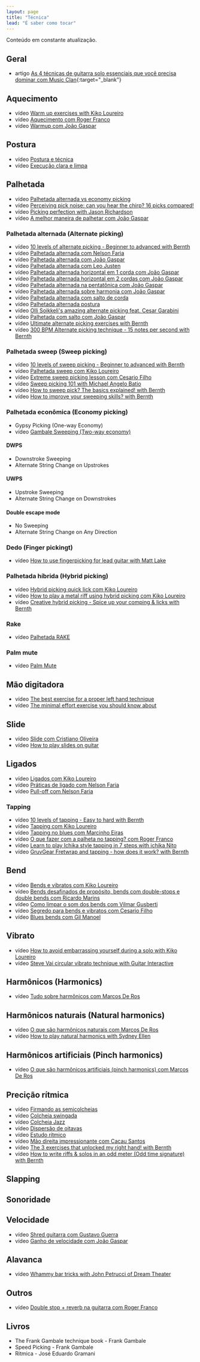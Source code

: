 ```yaml
---
layout: page
title: "Técnica"
lead: "É saber como tocar"
---
```


<div class="alert alert-primary" role="alert">
  Conteúdo em constante atualização.
</div>

## Geral

* <span class="badge badge-success">artigo</span> [As 4 técnicas de guitarra solo essenciais que você precisa dominar com Music Clan](https://musicclan.com.br/blog/tecnicas-de-guitarra-solo-essenciais/){:target="_blank"}

## Aquecimento

* <span class="badge badge-primary">vídeo</span> [Warm up exercises with Kiko Loureiro](warm-up/)
* <span class="badge badge-primary">vídeo</span> [Aquecimento com Roger Franco](warm-up/roger-franco/)
* <span class="badge badge-primary">vídeo</span> [Warmup com João Gaspar](warm-up/joao-gaspar/)

## Postura

* <span class="badge badge-primary">vídeo</span> [Postura e técnica](posture/)
* <span class="badge badge-primary">vídeo</span> [Execução clara e limpa](posture/execution/)

## Palhetada

* <span class="badge badge-primary">vídeo</span> [Palhetada alternada vs economy picking](picking/general/alternate-economy/)
* <span class="badge badge-primary">vídeo</span> [Perceiving pick noise: can you hear the chirp? 16 picks compared!](picking/general/chirp/)
* <span class="badge badge-primary">vídeo</span> [Picking perfection with Jason Richardson](picking/general/perfect/)
* <span class="badge badge-primary">vídeo</span> [A melhor maneira de palhetar com João Gaspar](picking/general/best/)

### Palhetada alternada (Alternate picking)

* <span class="badge badge-primary">vídeo</span> [10 levels of alternate picking - Beginner to advanced with Bernth](picking/alternate/10-levels/)
* <span class="badge badge-primary">vídeo</span> [Palhetada alternada com Nelson Faria](picking/alternate/nelson-faria/)
* <span class="badge badge-primary">vídeo</span> [Palhetada alternada com João Gaspar](picking/alternate/joao-gaspar/)
* <span class="badge badge-primary">vídeo</span> [Palhetada alternada com Leo Justen](picking/alternate/leo-justen/)
* <span class="badge badge-primary">vídeo</span> [Palhetada alternada horizontal em 1 corda com João Gaspar](picking/alternate/horizontal/1/)
* <span class="badge badge-primary">vídeo</span> [Palhetada alternada horizontal em 2 cordas com João Gaspar](picking/alternate/horizontal/2/)
* <span class="badge badge-primary">vídeo</span> [Palhetada alternada na pentatônica com João Gaspar](picking/alternate/pentatonic/)
* <span class="badge badge-primary">vídeo</span> [Palhetada alternada sobre harmonia com João Gaspar](picking/alternate/harmony/)
* <span class="badge badge-primary">vídeo</span> [Palhetada alternada com salto de corda](picking/alternate/string-skip/)
* <span class="badge badge-primary">vídeo</span> [Palhetada alternada postura](picking/alternate/posture/)
* <span class="badge badge-primary">vídeo</span> [Olli Soikkeli's amazing alternate picking feat. Cesar Garabini](picking/alternate/troy-grady/olli-soikkeli/)
* <span class="badge badge-primary">vídeo</span> [Palhetada com salto com João Gaspar](picking/alternate/joao-gaspar/skip/)
* <span class="badge badge-primary">vídeo</span> [Ultimate alternate picking exercises with Bernth](picking/alternate/bernth/)
* <span class="badge badge-primary">vídeo</span> [300 BPM Alternate picking technique - 15 notes per second with Bernth](picking/alternate/bernth/300/)


### Palhetada sweep (Sweep picking)

* <span class="badge badge-primary">vídeo</span> [10 levels of sweep picking - Beginner to advanced with Bernth](picking/sweep/bernth/10-levels/)
* <span class="badge badge-primary">vídeo</span> [Palhetada sweep com Kiko Loureiro](picking/sweep/kiko-loureiro/)
* <span class="badge badge-primary">vídeo</span> [Extreme sweep picking lesson com Cesario Filho](picking/sweep/cesario-filho/)
* <span class="badge badge-primary">vídeo</span> [Sweep picking 101 with Michael Angelo Batio](picking/sweep/michael-angelo-batio/)
* <span class="badge badge-primary">vídeo</span> [How to sweep pick? The basics explained! with Bernth](picking/sweep/bernth/basics/)
* <span class="badge badge-primary">vídeo</span> [How to improve your sweeping skills? with Bernth](picking/sweep/bernth/improve/)

### Palhetada econômica (Economy picking)

* Gypsy Picking (One-way Economy)
* <span class="badge badge-primary">vídeo</span> [Gambale Sweeping (Two-way economy)](picking/economy/gambale-sweeping/)

#### DWPS

* Downstroke Sweeping
* Alternate String Change on Upstrokes

#### UWPS

* Upstroke Sweeping
* Alternate String Change on Downstrokes

#### Double escape mode

* No Sweeping
* Alternate String Change on Any Direction

### Dedo (Finger pickingt)

* <span class="badge badge-primary">vídeo</span> [How to use fingerpicking for lead guitar with Matt Lake](picking/finger/)

### Palhetada híbrida (Hybrid picking)

* <span class="badge badge-primary">vídeo</span> [Hybrid picking quick lick com Kiko Loureiro](picking/hybrid/quick-lick/)
* <span class="badge badge-primary">vídeo</span> [How to play a metal riff using hybrid picking com Kiko Loureiro](picking/hybrid/metal-riff/)
* <span class="badge badge-primary">vídeo</span> [Creative hybrid picking - Spice up your comping & licks with Bernth](picking/hybrid/bernth/)

### Rake

* <span class="badge badge-primary">vídeo</span> [Palhetada RAKE](picking/rake/)

### Palm mute

* <span class="badge badge-primary">vídeo</span> [Palm Mute](picking/palm-mute/)

## Mão digitadora

* <span class="badge badge-primary">vídeo</span> [The best exercise for a proper left hand technique](frethand/)
* <span class="badge badge-primary">vídeo</span> [The minimal effort exercise you should know about](frethand/minimal-effort/)

## Slide

* <span class="badge badge-primary">vídeo</span> [Slide com Cristiano Oliveira](slide/cristiano-oliveira/)
* <span class="badge badge-primary">vídeo</span> [How to play slides on guitar](slide/how-to/)

## Ligados

* <span class="badge badge-primary">vídeo</span> [Ligados com Kiko Loureiro](legato/)
* <span class="badge badge-primary">vídeo</span> [Práticas de ligado com Nelson Faria](legato/nelson-faria/)
* <span class="badge badge-primary">vídeo</span> [Pull-off com Nelson Faria](legato/pull-off/)

### Tapping

* <span class="badge badge-primary">vídeo</span> [10 levels of tapping - Easy to hard with Bernth](legato/tapping/10-levels/)
* <span class="badge badge-primary">vídeo</span> [Tapping com Kiko Loureiro](legato/tapping/)
* <span class="badge badge-primary">vídeo</span> [Tapping no blues com Marcinho Eiras](legato/tapping/blues/)
* <span class="badge badge-primary">vídeo</span> [O que fazer com a palheta no tapping? com Roger Franco](legato/tapping/pick/)
* <span class="badge badge-primary">vídeo</span> [Learn to play Ichika style tapping in 7 steps with ichika Nito](legato/tapping/ichika/)
* <span class="badge badge-primary">vídeo</span> [GruvGear Fretwrap and tapping - how does it work? with Bernth](legato/tapping/bernth/)

## Bend

* <span class="badge badge-primary">vídeo</span> [Bends e vibratos com Kiko Loureiro](bend/kiko-loureiro/)
* <span class="badge badge-primary">vídeo</span> [Bends desafinados de propósito, bends com double-stops e double bends com Ricardo Marins](bend/ricardo-marins/)
* <span class="badge badge-primary">vídeo</span> [Como limpar o som dos bends com Vilmar Gusberti](bend/vilmar-gusberti/)
* <span class="badge badge-primary">vídeo</span> [Segredo para bends e vibratos com Cesario Filho](bend/cesario-filho/)
* <span class="badge badge-primary">vídeo</span> [Blues bends com Gil Manoel](bend/blues/)

## Vibrato

* <span class="badge badge-primary">vídeo</span> [How to avoid embarrassing yourself during a solo with Kiko Loureiro](vibrato/)
* <span class="badge badge-primary">vídeo</span> [Steve Vai circular vibrato technique with Guitar Interactive](vibrato/circular/)

## Harmônicos (Harmonics)

* <span class="badge badge-primary">vídeo</span> [Tudo sobre harmônicos com Marcos De Ros](harmonic/)

## Harmônicos naturais (Natural harmonics)

* <span class="badge badge-primary">vídeo</span> [O que são harmônicos naturais com Marcos De Ros](harmonic/natural/)
* <span class="badge badge-primary">vídeo</span> [How to play natural harmonics with Sydney Ellen](harmonic/natural/how/)

## Harmônicos artificiais (Pinch harmonics)

* <span class="badge badge-primary">vídeo</span> [O que são harmônicos artificiais (pinch harmonics) com Marcos De Ros](harmonic/pinch/)

## Precição rítmica

* <span class="badge badge-primary">vídeo</span> [Firmando as semicolcheias](rhythm/semiquaver/)
* <span class="badge badge-primary">vídeo</span> [Colcheia swingada](rhythm/quaver/)
* <span class="badge badge-primary">vídeo</span> [Colcheia Jazz](rhythm/quaver/jazz/)
* <span class="badge badge-primary">vídeo</span> [Dispersão de oitavas](rhythm/dispersion/)
* <span class="badge badge-primary">vídeo</span> [Estudo rítmico](rhythm/study/)
* <span class="badge badge-primary">vídeo</span> [Mão direita impressionante com Cacau Santos](rhythm/rigthhand/)
* <span class="badge badge-primary">vídeo</span> [The 3 exercises that unlocked my right hand! with Bernth](general/right-hand/)
* <span class="badge badge-primary">vídeo</span> [How to write riffs & solos in an odd meter (Odd time signature) with Bernth](rhythm/odd/7-8/)

## Slapping

## Sonoridade

## Velocidade

* <span class="badge badge-primary">vídeo</span> [Shred guitarra com Gustavo Guerra](general/shred/)
* <span class="badge badge-primary">vídeo</span> [Ganho de velocidade com João Gaspar](general/speed/)

## Alavanca

* <span class="badge badge-primary">vídeo</span> [Whammy bar tricks with John Petrucci of Dream Theater](general/whammy-bar/)

## Outros

* <span class="badge badge-primary">vídeo</span> [Double stop + reverb na guitarra com Roger Franco](general/double-stop/)

## Livros

* The Frank Gambale technique book - Frank Gambale
* Speed Picking - Frank Gambale
* Ritmica - José Eduardo Gramani
